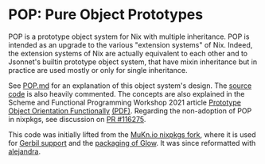 # POP: Pure Object Prototypes

POP is a prototype object system for Nix with multiple inheritance.
POP is intended as an upgrade to the various "extension systems" of Nix.
Indeed, the extension systems of Nix are actually equivalent to each other and
to Jsonnet's builtin prototype object system,
that have mixin inheritance but in practice are used mostly or only for single inheritance.

See [POP.md](POP.md) for an explanation of this object system's design.
The [source code](POP.nix) is also heavily commented.
The concepts are also explained in the Scheme and Functional Programming Workshop 2021 article
[Prototype Object Orientation Functionally](https://github.com/metareflection/poof)
[(PDF)](http://fare.tunes.org/files/cs/poof.pdf).
Regarding the non-adoption of POP in nixpkgs, see discussion on
[PR #116275](https://github.com/NixOS/nixpkgs/pull/116275).

This code was initially lifted from the
[MuKn.io nixpkgs fork](https://github.com/MuKnIO/nixpkgs/blob/devel/lib/pop.nix),
where it is used for
[Gerbil support](https://github.com/MuKnIO/nixpkgs/blob/devel/pkgs/development/compilers/gerbil/gerbil-support.nix)
and the [packaging of Glow](https://gitlab.com/mukn/glow/-/blob/master/pkgs.nix).
It was since reformatted with [alejandra](https://github.com/kamadorueda/alejandra).
